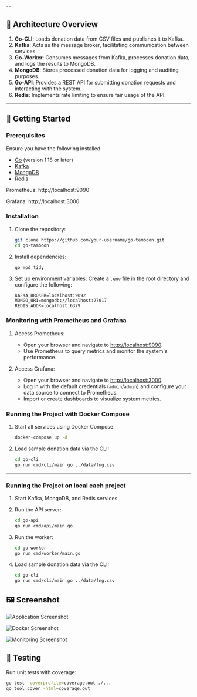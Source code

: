 --

## 📐 Architecture Overview

1. **Go-CLI**: Loads donation data from CSV files and publishes it to Kafka.
2. **Kafka**: Acts as the message broker, facilitating communication between services.
3. **Go-Worker**: Consumes messages from Kafka, processes donation data, and logs the results to MongoDB.
4. **MongoDB**: Stores processed donation data for logging and auditing purposes.
5. **Go-API**: Provides a REST API for submitting donation requests and interacting with the system.
6. **Redis**: Implements rate limiting to ensure fair usage of the API.

---

## 🚀 Getting Started

### Prerequisites

Ensure you have the following installed:
- [Go](https://golang.org/dl/) (version 1.18 or later)
- [Kafka](https://kafka.apache.org/quickstart)
- [MongoDB](https://www.mongodb.com/try/download/community)
- [Redis](https://redis.io/download)

Prometheus: http://localhost:9090

Grafana: http://localhost:3000

### Installation

1. Clone the repository:
   ```bash
   git clone https://github.com/your-username/go-tamboon.git
   cd go-tamboon
   ```

2. Install dependencies:
   ```bash
   go mod tidy
   ```

3. Set up environment variables:
   Create a `.env` file in the root directory and configure the following:
   ```env
   KAFKA_BROKER=localhost:9092
   MONGO_URI=mongodb://localhost:27017
   REDIS_ADDR=localhost:6379
   ```

### Monitoring with Prometheus and Grafana

1. Access Prometheus:
   - Open your browser and navigate to [http://localhost:9090](http://localhost:9090).
   - Use Prometheus to query metrics and monitor the system's performance.

2. Access Grafana:
   - Open your browser and navigate to [http://localhost:3000](http://localhost:3000).
   - Log in with the default credentials (`admin`/`admin`) and configure your data source to connect to Prometheus.
   - Import or create dashboards to visualize system metrics.

### Running the Project with Docker Compose

1. Start all services using Docker Compose:
   ```bash
   docker-compose up -d
   ```
2. Load sample donation data via the CLI:
   ```bash
   cd go-cli
   go run cmd/cli/main.go ../data/fng.csv
   ```

---
### Running the Project on local each project

1. Start Kafka, MongoDB, and Redis services.

2. Run the API server:
   ```bash
   cd go-api
   go run cmd/api/main.go
   ```

3. Run the worker:
   ```bash
   cd go-worker
   go run cmd/worker/main.go
   ```

4. Load sample donation data via the CLI:
   ```bash
   cd go-cli
   go run cmd/cli/main.go ../data/fng.csv 
   ```

## 🖼️ Screenshot

![Application Screenshot](path/to/your/screenshot01.jpeg)

![Docker Screenshot](path/to/your/screenshot02.png)

![Monitoring Screenshot](path/to/your/screenshot03.png)

## 🧪 Testing

Run unit tests with coverage:
```bash
go test -coverprofile=coverage.out ./...
go tool cover -html=coverage.out
